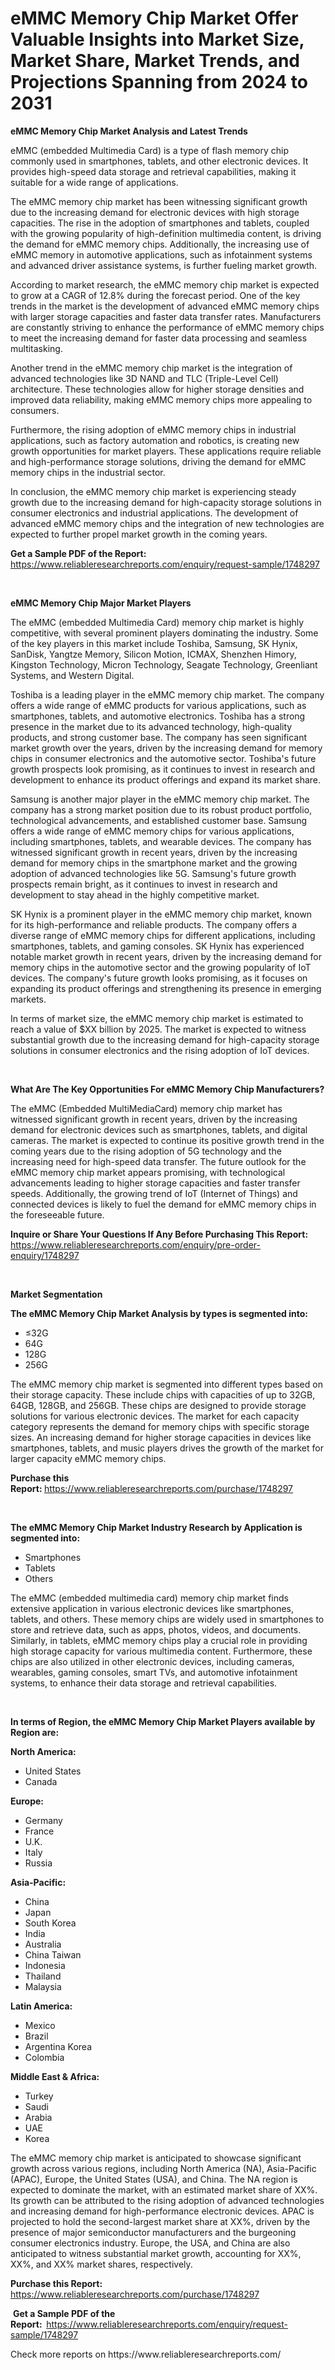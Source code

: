 <p><h1>eMMC Memory Chip Market Offer Valuable Insights into Market Size, Market Share, Market Trends, and Projections Spanning from 2024 to 2031</h1></p><p><strong>eMMC Memory Chip Market Analysis and Latest Trends</strong></p>
<p><p>eMMC (embedded Multimedia Card) is a type of flash memory chip commonly used in smartphones, tablets, and other electronic devices. It provides high-speed data storage and retrieval capabilities, making it suitable for a wide range of applications.</p><p>The eMMC memory chip market has been witnessing significant growth due to the increasing demand for electronic devices with high storage capacities. The rise in the adoption of smartphones and tablets, coupled with the growing popularity of high-definition multimedia content, is driving the demand for eMMC memory chips. Additionally, the increasing use of eMMC memory in automotive applications, such as infotainment systems and advanced driver assistance systems, is further fueling market growth.</p><p>According to market research, the eMMC memory chip market is expected to grow at a CAGR of 12.8% during the forecast period. One of the key trends in the market is the development of advanced eMMC memory chips with larger storage capacities and faster data transfer rates. Manufacturers are constantly striving to enhance the performance of eMMC memory chips to meet the increasing demand for faster data processing and seamless multitasking.</p><p>Another trend in the eMMC memory chip market is the integration of advanced technologies like 3D NAND and TLC (Triple-Level Cell) architecture. These technologies allow for higher storage densities and improved data reliability, making eMMC memory chips more appealing to consumers.</p><p>Furthermore, the rising adoption of eMMC memory chips in industrial applications, such as factory automation and robotics, is creating new growth opportunities for market players. These applications require reliable and high-performance storage solutions, driving the demand for eMMC memory chips in the industrial sector.</p><p>In conclusion, the eMMC memory chip market is experiencing steady growth due to the increasing demand for high-capacity storage solutions in consumer electronics and industrial applications. The development of advanced eMMC memory chips and the integration of new technologies are expected to further propel market growth in the coming years.</p></p>
<p><strong>Get a Sample PDF of the Report:&nbsp;</strong> <a href="https://www.reliableresearchreports.com/enquiry/request-sample/1748297">https://www.reliableresearchreports.com/enquiry/request-sample/1748297</a></p>
<p>&nbsp;</p>
<p><strong>eMMC Memory Chip Major Market Players</strong></p>
<p><p>The eMMC (embedded Multimedia Card) memory chip market is highly competitive, with several prominent players dominating the industry. Some of the key players in this market include Toshiba, Samsung, SK Hynix, SanDisk, Yangtze Memory, Silicon Motion, ICMAX, Shenzhen Himory, Kingston Technology, Micron Technology, Seagate Technology, Greenliant Systems, and Western Digital.</p><p>Toshiba is a leading player in the eMMC memory chip market. The company offers a wide range of eMMC products for various applications, such as smartphones, tablets, and automotive electronics. Toshiba has a strong presence in the market due to its advanced technology, high-quality products, and strong customer base. The company has seen significant market growth over the years, driven by the increasing demand for memory chips in consumer electronics and the automotive sector. Toshiba's future growth prospects look promising, as it continues to invest in research and development to enhance its product offerings and expand its market share.</p><p>Samsung is another major player in the eMMC memory chip market. The company has a strong market position due to its robust product portfolio, technological advancements, and established customer base. Samsung offers a wide range of eMMC memory chips for various applications, including smartphones, tablets, and wearable devices. The company has witnessed significant growth in recent years, driven by the increasing demand for memory chips in the smartphone market and the growing adoption of advanced technologies like 5G. Samsung's future growth prospects remain bright, as it continues to invest in research and development to stay ahead in the highly competitive market.</p><p>SK Hynix is a prominent player in the eMMC memory chip market, known for its high-performance and reliable products. The company offers a diverse range of eMMC memory chips for different applications, including smartphones, tablets, and gaming consoles. SK Hynix has experienced notable market growth in recent years, driven by the increasing demand for memory chips in the automotive sector and the growing popularity of IoT devices. The company's future growth looks promising, as it focuses on expanding its product offerings and strengthening its presence in emerging markets.</p><p>In terms of market size, the eMMC memory chip market is estimated to reach a value of $XX billion by 2025. The market is expected to witness substantial growth due to the increasing demand for high-capacity storage solutions in consumer electronics and the rising adoption of IoT devices.</p></p>
<p>&nbsp;</p>
<p><strong>What Are The Key Opportunities For eMMC Memory Chip Manufacturers?</strong></p>
<p><p>The eMMC (Embedded MultiMediaCard) memory chip market has witnessed significant growth in recent years, driven by the increasing demand for electronic devices such as smartphones, tablets, and digital cameras. The market is expected to continue its positive growth trend in the coming years due to the rising adoption of 5G technology and the increasing need for high-speed data transfer. The future outlook for the eMMC memory chip market appears promising, with technological advancements leading to higher storage capacities and faster transfer speeds. Additionally, the growing trend of IoT (Internet of Things) and connected devices is likely to fuel the demand for eMMC memory chips in the foreseeable future.</p></p>
<p><strong>Inquire or Share Your Questions If Any Before Purchasing This Report:</strong> <a href="https://www.reliableresearchreports.com/enquiry/pre-order-enquiry/1748297">https://www.reliableresearchreports.com/enquiry/pre-order-enquiry/1748297</a></p>
<p>&nbsp;</p>
<p><strong>Market Segmentation</strong></p>
<p><strong>The eMMC Memory Chip Market Analysis by types is segmented into:</strong></p>
<p><ul><li>≤32G</li><li>64G</li><li>128G</li><li>256G</li></ul></p>
<p><p>The eMMC memory chip market is segmented into different types based on their storage capacity. These include chips with capacities of up to 32GB, 64GB, 128GB, and 256GB. These chips are designed to provide storage solutions for various electronic devices. The market for each capacity category represents the demand for memory chips with specific storage sizes. An increasing demand for higher storage capacities in devices like smartphones, tablets, and music players drives the growth of the market for larger capacity eMMC memory chips.</p></p>
<p><strong>Purchase this Report:&nbsp;</strong><a href="https://www.reliableresearchreports.com/purchase/1748297">https://www.reliableresearchreports.com/purchase/1748297</a></p>
<p>&nbsp;</p>
<p><strong>The eMMC Memory Chip Market Industry Research by Application is segmented into:</strong></p>
<p><ul><li>Smartphones</li><li>Tablets</li><li>Others</li></ul></p>
<p><p>The eMMC (embedded multimedia card) memory chip market finds extensive application in various electronic devices like smartphones, tablets, and others. These memory chips are widely used in smartphones to store and retrieve data, such as apps, photos, videos, and documents. Similarly, in tablets, eMMC memory chips play a crucial role in providing high storage capacity for various multimedia content. Furthermore, these chips are also utilized in other electronic devices, including cameras, wearables, gaming consoles, smart TVs, and automotive infotainment systems, to enhance their data storage and retrieval capabilities.</p></p>
<p>&nbsp;</p>
<p><strong>In terms of Region, the eMMC Memory Chip Market Players available by Region are:</strong></p>
<p>
    <p> <strong> North America: </strong>
        <ul>
            <li>United States</li>
            <li>Canada</li>
        </ul>
        </p> 
    <p> <strong> Europe: </strong>
        <ul>
            <li>Germany</li>
            <li>France</li>
            <li>U.K.</li>
            <li>Italy</li>
            <li>Russia</li>
        </ul>
        </p> 
    <p> <strong> Asia-Pacific: </strong>
        <ul>
            <li>China</li>
            <li>Japan</li>
            <li>South Korea</li>
            <li>India</li>
            <li>Australia</li>
            <li>China Taiwan</li>
            <li>Indonesia</li>
            <li>Thailand</li>
            <li>Malaysia</li>
        </ul>
        </p> 
    <p> <strong> Latin America: </strong>
        <ul>
            <li>Mexico</li>
            <li>Brazil</li>
            <li>Argentina Korea</li>
            <li>Colombia</li>
        </ul>
        </p> 
    <p> <strong> Middle East & Africa: </strong>
        <ul>
            <li>Turkey</li>
            <li>Saudi</li>
            <li>Arabia</li>
            <li>UAE</li>
            <li>Korea</li>
        </ul>
    </p>
    </p>
<p><p>The eMMC memory chip market is anticipated to showcase significant growth across various regions, including North America (NA), Asia-Pacific (APAC), Europe, the United States (USA), and China. The NA region is expected to dominate the market, with an estimated market share of XX%. Its growth can be attributed to the rising adoption of advanced technologies and increasing demand for high-performance electronic devices. APAC is projected to hold the second-largest market share at XX%, driven by the presence of major semiconductor manufacturers and the burgeoning consumer electronics industry. Europe, the USA, and China are also anticipated to witness substantial market growth, accounting for XX%, XX%, and XX% market shares, respectively.</p></p>
<p><strong>Purchase this Report: </strong><a href="https://www.reliableresearchreports.com/purchase/1748297">https://www.reliableresearchreports.com/purchase/1748297</a></p>
<p>&nbsp;<strong>Get a Sample PDF of the Report:&nbsp;&nbsp;</strong><a href="https://www.reliableresearchreports.com/enquiry/request-sample/1748297">https://www.reliableresearchreports.com/enquiry/request-sample/1748297</a></p>
<p><strong></strong></p>
<p>Check more reports on https://www.reliableresearchreports.com/</p>